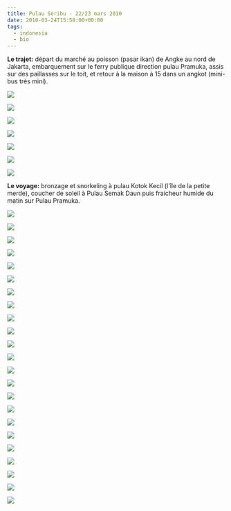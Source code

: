 ```yaml
---
title: Pulau Seribu - 22/23 mars 2010
date: 2010-03-24T15:58:00+00:00
tags:
  - indonesia
  - bio
---
```

**Le trajet:** départ du marché au poisson (pasar ikan) de Angke au nord de Jakarta, embarquement sur le ferry publique direction pulau Pramuka, assis sur des paillasses sur le toit, et retour à la maison à 15 dans un angkot (mini-bus très mini).

![](assets/media/DSC_0077.jpg)

![](assets/media/DSC_0081.jpg)

![](assets/media/DSC_0084.jpg)

![](assets/media/DSC_0780.jpg)

![](assets/media/DSC_0800.jpg)

![](assets/media/DSC_0801.jpg)

![](assets/media/DSC_0808.jpg)

**Le voyage:** bronzage et snorkeling à pulau Kotok Kecil (l'île de la petite merde), coucher de soleil à Pulau Semak Daun puis fraicheur humide du matin sur Pulau Pramuka.

![](assets/media/DSC_0206.jpg)

![](assets/media/DSC_0231.jpg)

![](assets/media/DSC_0255.jpg)

![](assets/media/DSC_0293.jpg)

![](assets/media/DSC_0339.jpg)

![](assets/media/DSC_0373.jpg)

![](assets/media/DSC_0388.jpg)

![](assets/media/DSC_0392.jpg)

![](assets/media/DSC_0396.jpg)

![](assets/media/DSC_0397.jpg)

![](assets/media/DSC_0405.jpg)

![](assets/media/DSC_0410.jpg)

![](assets/media/DSC_0417.jpg)

![](assets/media/DSC_0486.jpg)

![](assets/media/DSC_0573.jpg)

![](assets/media/DSC_0577.jpg)

![](assets/media/DSC_0592.jpg)

![](assets/media/DSC_0612.jpg)

![](assets/media/DSC_0664.jpg)

![](assets/media/DSC_0674.jpg)

![](assets/media/DSC_0678.jpg)

![](assets/media/DSC_0712.jpg)

![](assets/media/DSC_0713.jpg)